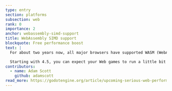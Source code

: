 ```yaml
---
type: entry
section: platforms
subsection: web
rank: 0
importance: 2
anchor: webassembly-simd-support
title: WebAssembly SIMD support
blockquote: Free performance boost
text: |
  For about two years now, all major browsers have supported WASM (WebAssembly) SIMD. SIMD stands for “Single instruction, multiple data” and is a technology that permits CPUs to do some parallel computation, often speeding up the whole program.

  Starting with 4.5, you can expect your Web games to run a little bit more smoothly, without having to do anything. Especially when things get chaotic (for your CPU). It isn’t a silver bullet for poorly optimized games, but it will help nonetheless. Also, note that it cannot do anything for GPU rendering bottlenecks.
contributors:
  - name: Adam Scott
    github: adamscott
read_more: https://godotengine.org/article/upcoming-serious-web-performance-boost/
---
```

